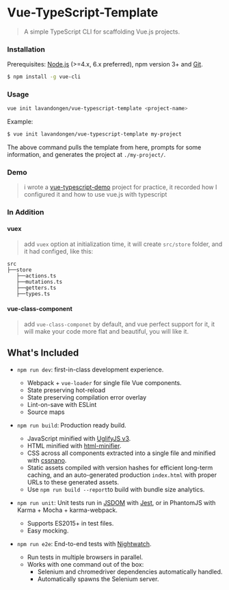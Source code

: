 # Vue-TypeScript-Template
> A simple TypeScript CLI for scaffolding Vue.js projects.

### Installation

Prerequisites: [Node.js](https://nodejs.org/en/) (>=4.x, 6.x preferred), npm version 3+ and [Git](https://git-scm.com/).

``` bash
$ npm install -g vue-cli
```
### Usage

```bash
vue init lavandongen/vue-typescript-template <project-name>
```

Example:

``` bash
$ vue init lavandongen/vue-typescript-template my-project
```

The above command pulls the template from here, prompts for some information, and generates the project at `./my-project/`.

### Demo
> i wrote a [vue-typescript-demo](https://github.com/SimonZhangITer/vue-typescript-dpapp-demo) project for practice, it recorded how I configured it and how to use vue.js with typescript

### In Addition

#### vuex
> add `vuex` option at initialization time, it will create `src/store` folder, and it had configed, like this:

```
src
├──store
   ├──actions.ts
   ├──mutations.ts
   ├──getters.ts
   ├──types.ts
```

#### vue-class-component
> add `vue-class-componet` by default, and vue perfect support for it, it will make your code more flat and beautiful, you will like it.

## What's Included

- `npm run dev`: first-in-class development experience.
  - Webpack + `vue-loader` for single file Vue components.
  - State preserving hot-reload
  - State preserving compilation error overlay
  - Lint-on-save with ESLint
  - Source maps

- `npm run build`: Production ready build.
  - JavaScript minified with [UglifyJS v3](https://github.com/mishoo/UglifyJS2/tree/harmony).
  - HTML minified with [html-minifier](https://github.com/kangax/html-minifier).
  - CSS across all components extracted into a single file and minified with [cssnano](https://github.com/ben-eb/cssnano).
  - Static assets compiled with version hashes for efficient long-term caching, and an auto-generated production `index.html` with proper URLs to these generated assets.
  - Use `npm run build --report`to build with bundle size analytics.

- `npm run unit`: Unit tests run in [JSDOM](https://github.com/tmpvar/jsdom) with [Jest](https://facebook.github.io/jest/), or in PhantomJS with Karma + Mocha + karma-webpack.
  - Supports ES2015+ in test files.
  - Easy mocking.

- `npm run e2e`: End-to-end tests with [Nightwatch](http://nightwatchjs.org/).
  - Run tests in multiple browsers in parallel.
  - Works with one command out of the box:
    - Selenium and chromedriver dependencies automatically handled.
    - Automatically spawns the Selenium server.

